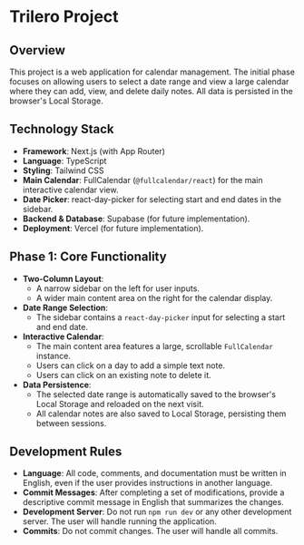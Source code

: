 # Trilero Project

## Overview

This project is a web application for calendar management. The initial phase focuses on allowing users to select a date range and view a large calendar where they can add, view, and delete daily notes. All data is persisted in the browser's Local Storage.

## Technology Stack

- **Framework**: Next.js (with App Router)
- **Language**: TypeScript
- **Styling**: Tailwind CSS
- **Main Calendar**: FullCalendar (`@fullcalendar/react`) for the main interactive calendar view.
- **Date Picker**: react-day-picker for selecting start and end dates in the sidebar.
- **Backend & Database**: Supabase (for future implementation).
- **Deployment**: Vercel (for future implementation).

## Phase 1: Core Functionality

- **Two-Column Layout**:
  - A narrow sidebar on the left for user inputs.
  - A wider main content area on the right for the calendar display.
- **Date Range Selection**:
  - The sidebar contains a `react-day-picker` input for selecting a start and end date.
- **Interactive Calendar**:
  - The main content area features a large, scrollable `FullCalendar` instance.
  - Users can click on a day to add a simple text note.
  - Users can click on an existing note to delete it.
- **Data Persistence**:
  - The selected date range is automatically saved to the browser's Local Storage and reloaded on the next visit.
  - All calendar notes are also saved to Local Storage, persisting them between sessions.

## Development Rules

- **Language**: All code, comments, and documentation must be written in English, even if the user provides instructions in another language.
- **Commit Messages**: After completing a set of modifications, provide a descriptive commit message in English that summarizes the changes.
- **Development Server**: Do not run `npm run dev` or any other development server. The user will handle running the application.
- **Commits**: Do not commit changes. The user will handle all commits.